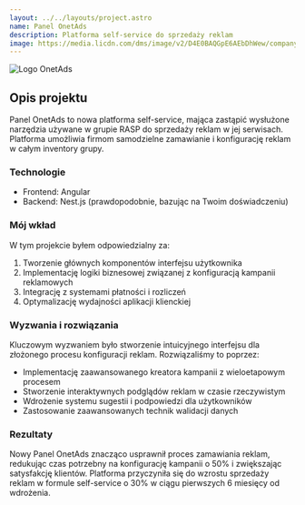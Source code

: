 ```yaml
---
layout: ../../layouts/project.astro
name: Panel OnetAds
description: Platforma self-service do sprzedaży reklam
image: https://media.licdn.com/dms/image/v2/D4E0BAQGpE6AEbDhWew/company-logo_200_200/company-logo_200_200/0/1722265421235/ringier_axel_springer_tech_logo?e=1734566400&v=beta&t=cGINHspCQx7IHiMPn7n9G3cKa3RteP0PedtMnURdGM4
---
```


![Logo OnetAds](/assets/images/projects/onetads.png)

## Opis projektu

Panel OnetAds to nowa platforma self-service, mająca zastąpić wysłużone narzędzia używane w grupie RASP do sprzedaży reklam w jej serwisach. Platforma umożliwia firmom samodzielne zamawianie i konfigurację reklam w całym inventory grupy.

### Technologie

- Frontend: Angular
- Backend: Nest.js (prawdopodobnie, bazując na Twoim doświadczeniu)

### Mój wkład

W tym projekcie byłem odpowiedzialny za:

1. Tworzenie głównych komponentów interfejsu użytkownika
2. Implementację logiki biznesowej związanej z konfiguracją kampanii reklamowych
3. Integrację z systemami płatności i rozliczeń
4. Optymalizację wydajności aplikacji klienckiej

### Wyzwania i rozwiązania

Kluczowym wyzwaniem było stworzenie intuicyjnego interfejsu dla złożonego procesu konfiguracji reklam. Rozwiązaliśmy to poprzez:

- Implementację zaawansowanego kreatora kampanii z wieloetapowym procesem
- Stworzenie interaktywnych podglądów reklam w czasie rzeczywistym
- Wdrożenie systemu sugestii i podpowiedzi dla użytkowników
- Zastosowanie zaawansowanych technik walidacji danych

### Rezultaty

Nowy Panel OnetAds znacząco usprawnił proces zamawiania reklam, redukując czas potrzebny na konfigurację kampanii o 50% i zwiększając satysfakcję klientów. Platforma przyczyniła się do wzrostu sprzedaży reklam w formule self-service o 30% w ciągu pierwszych 6 miesięcy od wdrożenia.
